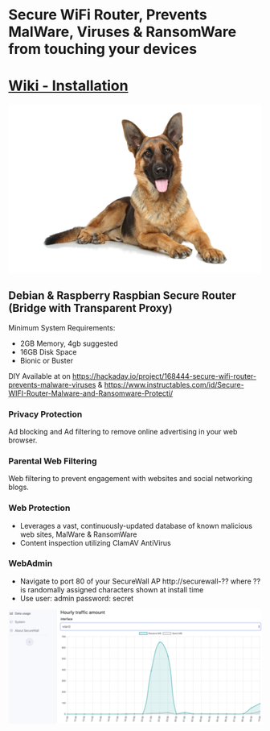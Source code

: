 # Secure WiFi Router, Prevents MalWare, Viruses & RansomWare from touching your devices

# [Wiki - Installation](https://github.com/SecuritasMachina/SecureWall_Secure_Router/wiki)


![alt text](https://github.com/SecuritasMachina/SecureWall_Secure_Router/raw/master/images/german_shepherd.png  "Open Source End Point Protection")



## Debian &amp; Raspberry Raspbian Secure Router (Bridge with Transparent Proxy)

Minimum System Requirements:
- 2GB Memory, 4gb suggested
- 16GB Disk Space
- Bionic or Buster

DIY Available at on https://hackaday.io/project/168444-secure-wifi-router-prevents-malware-viruses & https://www.instructables.com/id/Secure-WIFI-Router-Malware-and-Ransomware-Protecti/

### Privacy Protection
Ad blocking and Ad filtering to remove online advertising in your web browser.

### Parental Web Filtering
Web filtering to prevent engagement with websites and social networking blogs.

### Web Protection
* Leverages a vast, continuously-updated database of known malicious web sites, MalWare & RansomWare
* Content inspection utilizing ClamAV AntiVirus 

### WebAdmin
* Navigate to port 80 of your SecureWall AP http://securewall-?? where ?? is randomally assigned characters shown at install time
* Use user: admin password: secret

![alt text](https://github.com/SecuritasMachina/SecureWall_Secure_Router/blob/master/images/Screen%20Shot%202020-02-15%20at%2010.19.21%20AM.png  "Open Source End Point Protection")

